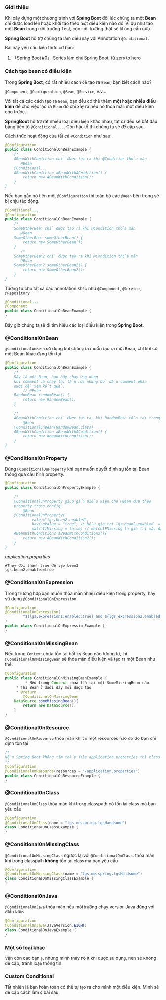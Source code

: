 ### Giới thiệu

Khi xây dựng một chương trình với **Spring Boot** đôi lúc chúng ta một **Bean** chỉ được load lên hoặc khởi tạo theo một điều kiện nào đó. Ví dụ như tạo một **Bean** trong môi trường Test, còn môi trường thật sẽ không cần nữa.

**Spring Boot** hỗ trợ chúng ta làm điều này với Annotation `@Conditional`.

Bài này yêu cầu kiến thức cơ bản:

1. 「Spring Boot #0」 Series làm chủ Spring Boot, từ zero to hero


### Cách tạo bean có điều kiện

Trong **Spring Boot**, có rất nhiều cách để tạo ra `Bean`, bạn biết cách nào? 

`@Component`, `@Configuration`, `@Bean`, `@Service`, v.v...

Với tất cả các cách tạo ra `Bean`, bạn đều có thể thêm **một hoặc nhiều điều kiện** để cho việc tạo ra `Bean` đó chỉ xảy ra nếu nó thỏa mãn một điều kiện cho trước.

**SpringBoot** hỗ trợ rất nhiều loại điều kiện khác nhau, tất cả đều sẽ bắt đầu bằng tiền tố `@Conditional...`. Còn hậu tố thì chúng ta sẽ đề cập sau.

Cách thức hoạt động của tất cả `@Condition` như sau:


```java
@Configuration
public class ConditionalOnBeanExample {
    /*
    ABeanWithCondition chỉ được tạo ra khi @Condition thỏa mãn
       @Bean
    @Conditional...
    ABeanWithCondition aBeanWithACondition() {
        return new ABeanWithCondition();
    }
}

```

Nếu bạn gắn nó trên một `@Configuration` thì toàn bộ các `@Bean` bên trong sẽ bị chịu tác động.

```java
@Conditional...
@Configuration
public class ConditionalOnBeanExample {
    /*
    SomeOtherBean chỉ được tạo ra khi @Condition thỏa mãn
       @Bean
    SomeOtherBean someOtherBean() {
        return new SomeOtherBean();
    }
       /*
    SomeOtherBean2 chỉ được tạo ra khi @Condition thỏa mãn
       @Bean
    SomeOtherBean2 someOtherBean2() {
        return new SomeOtherBean2();
    }
}
```

Tương tự cho tất cả các annotation khác như `@Component`, `@Service`, `@Repository`

```java
@Conditional...
@Component
public class ConditionalOnBeanExample {
}
```

Bây giờ chúng ta sẽ đi tìm hiểu các loại điều kiện trong **Spring Boot**.

### @ConditionalOnBean

`@ConditionalOnBean` sử dụng khi chúng ta muốn tạo ra một Bean, chỉ khi có một Bean khác đang tồn tại

```java
@Configuration
public class ConditionalOnBeanExample {
    /*
    Đây là một Bean, bạn hãy chạy ứng dụng
    khi comment và chạy lại lần nữa nhưng bỏ dấu comment phía
    dưới để xem kết quả.
        // @Bean
    RandomBean randomBean() {
        return new RandomBean();
    }

    /*
    ABeanWithCondition chỉ được tạo ra, khi RandomBean tồn tại trong Context.
        @Bean
    @ConditionalOnBean(RandomBean.class)
    ABeanWithCondition aBeanWithACondition() {
        return new ABeanWithCondition();
    }
}

```

### @ConditionalOnProperty

Dùng `@ConditionalOnProperty` khi bạn muốn quyết định sự tồn tại Bean thông qua cấu hình property.

```java
@Configuration
public class ConditionalOnPropertyExample {

    /*
    @ConditionalOnProperty giúp gắn điều kiện cho @Bean dựa theo
    property trong config
        @Bean
    @ConditionalOnProperty(
            value="lgs.bean2.enabled",
            havingValue = "true", // Nếu giá trị lgs.bean2.enabled  = true thì Bean mới được khởi tạo
            matchIfMissing = false) // matchIFMissing là giá trị mặc định nếu không tìm thấy property lgs.bean2.enabled
    ABeanWithCondition2 aBeanWithCondition2(){
        return new ABeanWithCondition2();
    }
}

```
_application.properties_

```
#Thay đổi thành true để tạo bean2
lgs.bean2.enabled=true
```

### @ConditionalOnExpression

Trong trường hợp bạn muốn thỏa mãn nhiều điều kiện trong property, hãy sử dụng `@ConditionalOnExpression`

```java
@Configuration
@ConditionalOnExpression(
        "${lgs.expression1.enabled:true} and ${lgs.expression2.enabled:true}"
)
public class ConditionalOnExpressionExample {
}

```

### @ConditionalOnMissingBean

Nếu trong `Context` chưa tồn tại bất kỳ Bean nào tương tự, thì `@ConditionalOnMissingBean` sẽ thỏa mãn điều kiện và tạo ra một Bean như thế.
```java
@Configuration
public class ConditionalOnMissingBeanExample {
         * Nếu trong Context chưa tồn tại một SomeMissingBean nào
     * Thì Bean ở dưới đây mới được tạo
     * @return
        @ConditionalOnMissingBean
    DataSource someMissingBean(){
        return new DataSource();
    }
}

```

### @ConditionalOnResource

`@ConditionalOnResource` thỏa mãn khi có một resources nào đó do bạn chỉ định tồn tại

```java
/*
Nếu Spring Boot không tìm thấy file application.properties thì class này không được tạo
*/
@Configuration
@ConditionalOnResource(resources = "/application.properties")
public class ConditionalOnResourceExample {
}

```

### @ConditionalOnClass

`@ConditionalOnClass` thỏa mãn khi trong classpath có tồn tại class mà bạn yêu cầu

```java
@Configuration
@ConditionalOnClass(name = "lgs.me.spring.lgsHandsome")
class ConditionalOnClassExample {
}
```

### @ConditionalOnMissingClass

`@ConditionalOnMissingClass` ngược lại với `@ConditionalOnClass`. thỏa mãn khi trong classpath **không** tồn tại class mà bạn yêu cầu 

```java
@Configuration
@ConditionalOnMissingClass(name = "lgs.me.spring.lgsHandsome")
class ConditionalOnMissingClassExample {
}
```

### @ConditionalOnJava

`@ConditionalOnJava` thỏa mãn nếu môi trường chạy version Java đúng với điều kiện

```java
@Configuration
@ConditionalOnJava(JavaVersion.EIGHT)
class ConditionalOnJavaExample {
}
```

### Một số loại khác

Vẫn còn các bạn ạ, những mình thấy nó ít khi được sử dụng, nên sẽ không đề cập, tránh loạn thông tin.

### Custom Conditional

Tất nhiên là bạn hoàn toàn có thể tự tạo ra cho mình một điều kiện. Mình sẽ đề cập cách làm ở bài sau.
